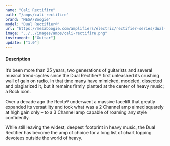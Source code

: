 ```yaml
---
name: "Cali Rectifire"
path: "/amps/cali-rectifire"
brand: "MESA/Boogie"
model: "Dual Rectifier®"
url: "https://mesaboogie.com/amplifiers/electric/rectifier-series/dual-rectifier/index.html"
image: "../../images/amps/cali-rectifire.png"
instrument: ["Guitar"]
update: ["1.0"]
---
```

#### Description
It’s been more than 25 years, two generations of guitarists and several musical trend-cycles since the Dual Rectifier® first unleashed its crushing wall of gain on radio. In that time many have mimicked, modeled, dissected and plagiarized it, but it remains firmly planted at the center of heavy music; a Rock icon.

Over a decade ago the Recto® underwent a massive facelift that greatly expanded its versatility and took what was a 2 Channel amp aimed squarely at high gain only – to a 3 Channel amp capable of roaming any style confidently.

While still leaving the widest, deepest footprint in heavy music, the Dual Rectifier has become the amp of choice for a long list of chart topping devotees outside the world of heavy.